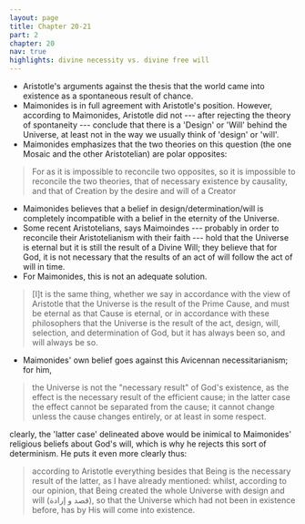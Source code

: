 ```yaml
---
layout: page
title: Chapter 20-21
part: 2
chapter: 20
nav: true
highlights: divine necessity vs. divine free will
---
```


- Aristotle's arguments against the thesis that the world came into existence as a spontaneous result of chance.
- Maimonides is in full agreement with Aristotle's position. However, according to Maimonides, Aristotle did not --- after rejecting the theory of spontaneity --- conclude that there is a 'Design' or 'Will' behind the Universe, at least not in the way we usually think of 'design' or 'will'.
- Maimonides emphasizes that the two theories on this question (the one Mosaic and the other Aristotelian) are polar opposites:
> For as it is impossible to reconcile two opposites, so it is impossible to reconcile the two theories, that of necessary existence by causality, and that of Creation by the desire and will of a Creator

- Maimonides believes that a belief in design/determination/will is completely incompatible with a belief in the eternity of the Universe.
- Some recent Aristotelians, says Maimoindes --- probably in order to reconcile their Aristotelianism with their faith --- hold that the Universe is eternal but it is still the result of a Divine Will; they believe that for God, it is not necessary that the results of an act of will follow the act of will in time.
- For Maimonides, this is not an adequate solution.
> [I]t is the same thing, whether we say in accordance with the view of Aristotle that the Universe is the result of the Prime Cause, and must be eternal as that Cause is eternal, or in accordance with these philosophers that the Universe is the result of the act, design, will, selection, and determination of God, but it has always been so, and will always be so.

- Maimonides' own belief goes against this Avicennan necessitarianism; for him,
> the Universe is not the "necessary result" of God's existence, as the effect is the necessary result of the efficient cause; in the latter case the effect cannot be separated from the cause; it cannot change unless the cause changes entirely, or at least in some respect.

clearly, the 'latter case' delineated above would be inimical to Maimonides' religious beliefs about God's will, which is why he rejects this sort of determinism. He puts it even more clearly thus:
> according to Aristotle everything besides that Being is the necessary result of the latter, as I have already mentioned: whilst, according to our opinion, that Being created the whole Universe with design and will (قصد و إرادة), so that the Universe which had not been in existence before, has by His will come into existence.

